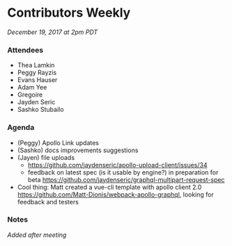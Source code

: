 # Contributors Weekly

*December 19, 2017 at 2pm PDT*

### Attendees

- Thea Lamkin
- Peggy Rayzis
- Evans Hauser
- Adam Yee
- Gregoire
- Jayden Seric
- Sashko Stubailo

### Agenda
- (Peggy) Apollo Link updates
- (Sashko) docs improvements suggestions
- (Jayen) file uploads
  - https://github.com/jaydenseric/apollo-upload-client/issues/34
  - feedback on latest spec (is it usable by engine?) in preparation for beta https://github.com/jaydenseric/graphql-multipart-request-spec
- Cool thing: Matt created a vue-cli template with apollo client 2.0 https://github.com/Matt-Dionis/webpack-apollo-graphql, looking for feedback and testers

### Notes
*Added after meeting*
